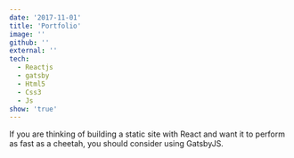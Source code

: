 ```yaml
---
date: '2017-11-01'
title: 'Portfolio'
image: ''
github: ''
external: ''
tech:
  - Reactjs
  - gatsby
  - Html5
  - Css3
  - Js
show: 'true'
---
```


If you are thinking of building a static site with React and want it to perform as fast as a cheetah, you should consider using GatsbyJS.
